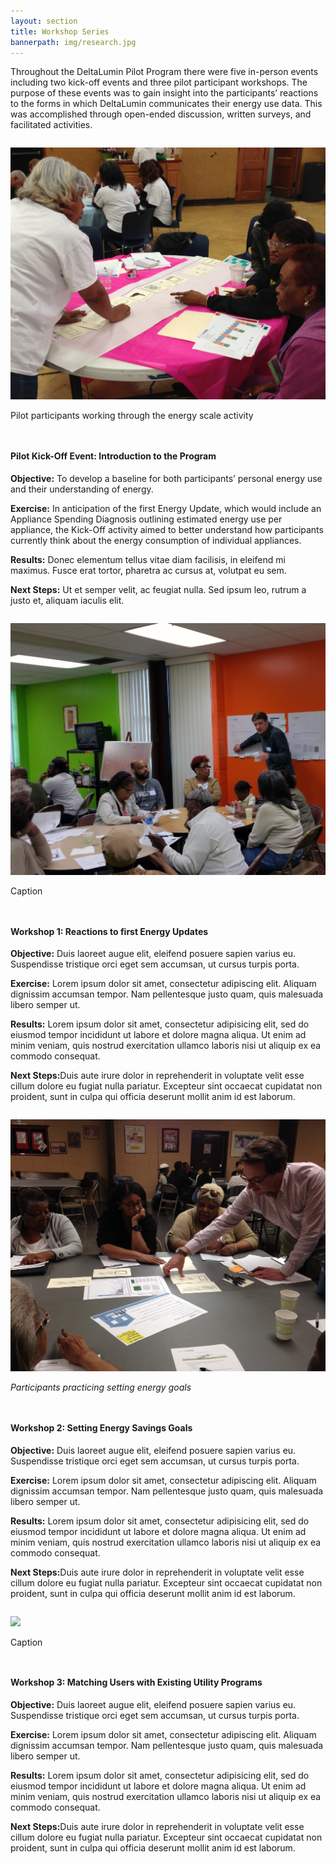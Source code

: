 ```yaml
---
layout: section
title: Workshop Series
bannerpath: img/research.jpg
---
```


<p>Throughout the DeltaLumin Pilot Program there were five in-person events including two kick-off events and three pilot participant workshops. The purpose of these events was to gain insight into the participants’ reactions to the forms in which DeltaLumin communicates their energy use data. This was accomplished through open-ended discussion, written surveys, and facilitated activities.</p>


<div class="row">	
	<div class="col-sm-8">
		<img src="img/workshop-kickoff.jpg" class="img-responsive" style="padding-top:1em">
		<p class="caption">Pilot participants working through the energy scale activity</p>
	</div>
	<div class="col-sm-4" style="padding-top:1em">
		<h4>Pilot Kick-Off Event: Introduction to the Program</h4>
		<p><strong>Objective:</strong> To develop a baseline for both participants’ personal energy use and their understanding of energy. </p>
		<p><strong>Exercise:</strong> In anticipation of the first Energy Update, which would include an Appliance Spending Diagnosis outlining estimated energy use per appliance, the Kick-Off activity aimed to better understand how participants currently think about the energy consumption of individual appliances.</p>
		<p><strong>Results:</strong> Donec elementum tellus vitae diam facilisis, in eleifend mi maximus. Fusce erat tortor, pharetra ac cursus at, volutpat eu sem.</p>
		<p><strong>Next Steps:</strong> Ut et semper velit, ac feugiat nulla. Sed ipsum leo, rutrum a justo et, aliquam iaculis elit. </p>
	</div>
</div>



<div class="row">	
	<div class="col-sm-8">
		<img src="img/workshop-1.jpg" class="img-responsive" style="padding-top:1em">
		<p class="caption">Caption</p>
	</div>
	<div class="col-sm-4" style="padding-top:1em">
		<h4>Workshop 1: Reactions to first Energy Updates</h4>
		<p><strong>Objective:</strong> Duis laoreet augue elit, eleifend posuere sapien varius eu. Suspendisse tristique orci eget sem accumsan, ut cursus turpis porta.</p>
		<p><strong>Exercise:</strong> Lorem ipsum dolor sit amet, consectetur adipiscing elit. Aliquam dignissim accumsan tempor. Nam pellentesque justo quam, quis malesuada libero semper ut. </p>
		<p><strong>Results:</strong> Lorem ipsum dolor sit amet, consectetur adipisicing elit, sed do eiusmod tempor incididunt ut labore et dolore magna aliqua. Ut enim ad minim veniam, quis nostrud exercitation ullamco laboris nisi ut aliquip ex ea commodo consequat.</p>
		<p><strong>Next Steps:</strong>Duis aute irure dolor in reprehenderit in voluptate velit esse	cillum dolore eu fugiat nulla pariatur. Excepteur sint occaecat cupidatat non proident, sunt in culpa qui officia deserunt mollit anim id est laborum.</p>
	</div>
</div>


<div class="row">	
	<div class="col-sm-8">
		<img src="img/workshop-2.jpg" class="img-responsive" style="padding-top:1em">
		<p class="caption"><i>Participants practicing setting energy goals</i></p>
	</div>
	<div class="col-sm-4" style="padding-top:1em">
		<h4>Workshop 2: Setting Energy Savings Goals</h4>
		<p><strong>Objective:</strong> Duis laoreet augue elit, eleifend posuere sapien varius eu. Suspendisse tristique orci eget sem accumsan, ut cursus turpis porta.</p>
		<p><strong>Exercise:</strong> Lorem ipsum dolor sit amet, consectetur adipiscing elit. Aliquam dignissim accumsan tempor. Nam pellentesque justo quam, quis malesuada libero semper ut. </p>
		<p><strong>Results:</strong> Lorem ipsum dolor sit amet, consectetur adipisicing elit, sed do eiusmod tempor incididunt ut labore et dolore magna aliqua. Ut enim ad minim veniam, quis nostrud exercitation ullamco laboris nisi ut aliquip ex ea commodo consequat.</p>
		<p><strong>Next Steps:</strong>Duis aute irure dolor in reprehenderit in voluptate velit esse	cillum dolore eu fugiat nulla pariatur. Excepteur sint occaecat cupidatat non proident, sunt in culpa qui officia deserunt mollit anim id est laborum.</p>
	</div>
</div>


<div class="row">	
	<div class="col-md-8">
			<img src="img/workshop-3.jpg" class="img-responsive" style="padding-top:1em">
			<p class="caption">Caption</p>
		</div>
		<div class="col-md-4" style="padding-top:1em">
			<h4>Workshop 3: Matching Users with Existing Utility Programs</h4>
			<p><strong>Objective:</strong> Duis laoreet augue elit, eleifend posuere sapien varius eu. Suspendisse tristique orci eget sem accumsan, ut cursus turpis porta.</p>
			<p><strong>Exercise:</strong> Lorem ipsum dolor sit amet, consectetur adipiscing elit. Aliquam dignissim accumsan tempor. Nam pellentesque justo quam, quis malesuada libero semper ut. </p>
			<p><strong>Results:</strong> Lorem ipsum dolor sit amet, consectetur adipisicing elit, sed do eiusmod tempor incididunt ut labore et dolore magna aliqua. Ut enim ad minim veniam, quis nostrud exercitation ullamco laboris nisi ut aliquip ex ea commodo consequat.</p>
			<p><strong>Next Steps:</strong>Duis aute irure dolor in reprehenderit in voluptate velit esse	cillum dolore eu fugiat nulla pariatur. Excepteur sint occaecat cupidatat non proident, sunt in culpa qui officia deserunt mollit anim id est laborum.</p>
		</div>
	</div>

